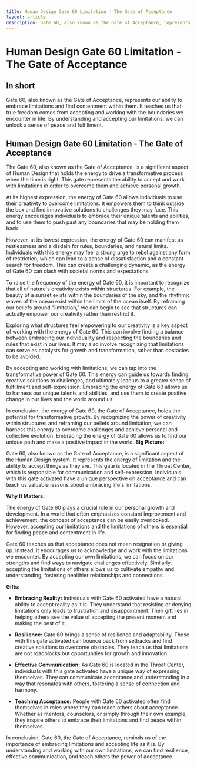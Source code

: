 ```yaml
---
title: Human Design Gate 60 Limitation - The Gate of Acceptance 
layout: article
description: Gate 60, also known as the Gate of Acceptance, represents our ability to embrace limitations and find contentment within them. It teaches us that true freedom comes from accepting and working with the boundaries we encounter in life. By understanding and accepting our limitations, we can unlock a sense of peace and fulfillment.
---
```

# Human Design Gate 60 Limitation - The Gate of Acceptance 
## In short
 Gate 60, also known as the Gate of Acceptance, represents our ability to embrace limitations and find contentment within them. It teaches us that true freedom comes from accepting and working with the boundaries we encounter in life. By understanding and accepting our limitations, we can unlock a sense of peace and fulfillment.

## Human Design Gate 60 Limitation - The Gate of Acceptance 
The Gate 60, also known as the Gate of Acceptance, is a significant aspect of Human Design that holds the energy to drive a transformative process when the time is right. This gate represents the ability to accept and work with limitations in order to overcome them and achieve personal growth.

At its highest expression, the energy of Gate 60 allows individuals to use their creativity to overcome limitations. It empowers them to think outside the box and find innovative solutions to challenges they may face. This energy encourages individuals to embrace their unique talents and abilities, and to use them to push past any boundaries that may be holding them back.

However, at its lowest expression, the energy of Gate 60 can manifest as restlessness and a disdain for rules, boundaries, and natural limits. Individuals with this energy may feel a strong urge to rebel against any form of restriction, which can lead to a sense of dissatisfaction and a constant search for freedom. This can create a challenging dynamic, as the energy of Gate 60 can clash with societal norms and expectations.

To raise the frequency of the energy of Gate 60, it is important to recognize that all of nature's creativity exists within structures. For example, the beauty of a sunset exists within the boundaries of the sky, and the rhythmic waves of the ocean exist within the limits of the ocean itself. By reframing our beliefs around "limitation," we can begin to see that structures can actually empower our creativity rather than restrict it.

Exploring what structures feel empowering to our creativity is a key aspect of working with the energy of Gate 60. This can involve finding a balance between embracing our individuality and respecting the boundaries and rules that exist in our lives. It may also involve recognizing that limitations can serve as catalysts for growth and transformation, rather than obstacles to be avoided.

By accepting and working with limitations, we can tap into the transformative power of Gate 60. This energy can guide us towards finding creative solutions to challenges, and ultimately lead us to a greater sense of fulfillment and self-expression. Embracing the energy of Gate 60 allows us to harness our unique talents and abilities, and use them to create positive change in our lives and the world around us.

In conclusion, the energy of Gate 60, the Gate of Acceptance, holds the potential for transformative growth. By recognizing the power of creativity within structures and reframing our beliefs around limitation, we can harness this energy to overcome challenges and achieve personal and collective evolution. Embracing the energy of Gate 60 allows us to find our unique path and make a positive impact in the world.
**Big Picture:**

Gate 60, also known as the Gate of Acceptance, is a significant aspect of the Human Design system. It represents the energy of limitation and the ability to accept things as they are. This gate is located in the Throat Center, which is responsible for communication and self-expression. Individuals with this gate activated have a unique perspective on acceptance and can teach us valuable lessons about embracing life's limitations.

**Why It Matters:**

The energy of Gate 60 plays a crucial role in our personal growth and development. In a world that often emphasizes constant improvement and achievement, the concept of acceptance can be easily overlooked. However, accepting our limitations and the limitations of others is essential for finding peace and contentment in life.

Gate 60 teaches us that acceptance does not mean resignation or giving up. Instead, it encourages us to acknowledge and work with the limitations we encounter. By accepting our own limitations, we can focus on our strengths and find ways to navigate challenges effectively. Similarly, accepting the limitations of others allows us to cultivate empathy and understanding, fostering healthier relationships and connections.

**Gifts:**

- **Embracing Reality:** Individuals with Gate 60 activated have a natural ability to accept reality as it is. They understand that resisting or denying limitations only leads to frustration and disappointment. Their gift lies in helping others see the value of accepting the present moment and making the best of it.

- **Resilience:** Gate 60 brings a sense of resilience and adaptability. Those with this gate activated can bounce back from setbacks and find creative solutions to overcome obstacles. They teach us that limitations are not roadblocks but opportunities for growth and innovation.

- **Effective Communication:** As Gate 60 is located in the Throat Center, individuals with this gate activated have a unique way of expressing themselves. They can communicate acceptance and understanding in a way that resonates with others, fostering a sense of connection and harmony.

- **Teaching Acceptance:** People with Gate 60 activated often find themselves in roles where they can teach others about acceptance. Whether as mentors, counselors, or simply through their own example, they inspire others to embrace their limitations and find peace within themselves.

In conclusion, Gate 60, the Gate of Acceptance, reminds us of the importance of embracing limitations and accepting life as it is. By understanding and working with our own limitations, we can find resilience, effective communication, and teach others the power of acceptance.